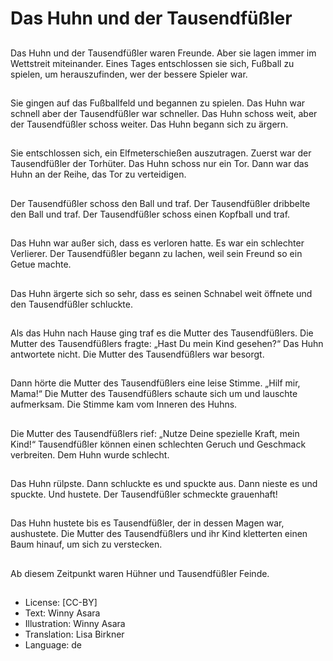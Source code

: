 # Das Huhn und der Tausendfüßler

##
Das Huhn und der Tausendfüßler waren Freunde. Aber sie lagen immer im Wettstreit miteinander. Eines Tages entschlossen sie sich, Fußball zu spielen, um herauszufinden, wer der bessere Spieler war.

##
Sie gingen auf das Fußballfeld und begannen zu spielen. Das Huhn war schnell aber der Tausendfüßler war schneller. Das Huhn schoss weit, aber der Tausendfüßler schoss weiter. Das Huhn begann sich zu ärgern.

##
Sie entschlossen sich, ein Elfmeterschießen auszutragen. Zuerst war der Tausendfüßler der Torhüter. Das Huhn schoss nur ein Tor. Dann war das Huhn an der Reihe, das Tor zu verteidigen.

##
Der Tausendfüßler schoss den Ball und traf. Der Tausendfüßler dribbelte den Ball und traf. Der Tausendfüßler schoss einen Kopfball und traf.

##
Das Huhn war außer sich, dass es verloren hatte. Es war ein schlechter Verlierer. Der Tausendfüßler begann zu lachen, weil sein Freund so ein Getue machte.

##
Das Huhn ärgerte sich so sehr, dass es seinen Schnabel weit öffnete und den Tausendfüßler schluckte.

##
Als das Huhn nach Hause ging traf es die Mutter des Tausendfüßlers. Die Mutter des Tausendfüßlers fragte: „Hast Du mein Kind gesehen?“ Das Huhn antwortete nicht. Die Mutter des Tausendfüßlers war besorgt.

##
Dann hörte die Mutter des Tausendfüßlers eine leise Stimme. „Hilf mir, Mama!“ Die Mutter des Tausendfüßlers schaute sich um und lauschte aufmerksam. Die Stimme kam vom Inneren des Huhns.

##
Die Mutter des Tausendfüßlers rief: „Nutze Deine spezielle Kraft, mein Kind!“ Tausendfüßler können einen schlechten Geruch und Geschmack verbreiten. Dem Huhn wurde schlecht.

##
Das Huhn rülpste. Dann schluckte es und spuckte aus. Dann nieste es und spuckte. Und hustete. Der Tausendfüßler schmeckte grauenhaft!

##
Das Huhn hustete bis es Tausendfüßler, der in dessen Magen war, aushustete. Die Mutter des Tausendfüßlers und ihr Kind kletterten einen Baum hinauf, um sich zu verstecken.

##
Ab diesem Zeitpunkt waren Hühner und Tausendfüßler Feinde.

##
* License: [CC-BY]
* Text: Winny Asara
* Illustration: Winny Asara
* Translation: Lisa Birkner
* Language: de
